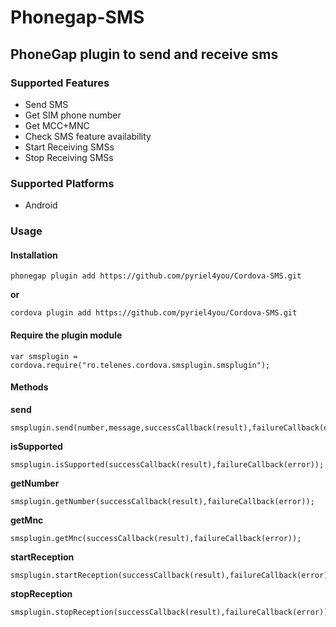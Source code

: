 # Phonegap-SMS

## PhoneGap plugin to send and receive sms

### Supported Features

- Send SMS
- Get SIM phone number
- Get MCC+MNC
- Check SMS feature availability
- Start Receiving SMSs
- Stop Receiving SMSs

### Supported Platforms

- Android

### Usage

#### Installation

    phonegap plugin add https://github.com/pyriel4you/Cordova-SMS.git
    
__or__
    
    cordova plugin add https://github.com/pyriel4you/Cordova-SMS.git
	
#### Require the plugin module

	var smsplugin = cordova.require("ro.telenes.cordova.smsplugin.smsplugin");
    
#### Methods

__send__

	smsplugin.send(number,message,successCallback(result),failureCallback(error));

__isSupported__

	smsplugin.isSupported(successCallback(result),failureCallback(error));

__getNumber__

	smsplugin.getNumber(successCallback(result),failureCallback(error));

__getMnc__

	smsplugin.getMnc(successCallback(result),failureCallback(error));
	
__startReception__

	smsplugin.startReception(successCallback(result),failureCallback(error));

__stopReception__
	
	smsplugin.stopReception(successCallback(result),failureCallback(error));



